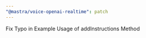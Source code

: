 ```yaml
---
"@mastra/voice-openai-realtime": patch
---
```


Fix Typo in Example Usage of addInstructions Method
